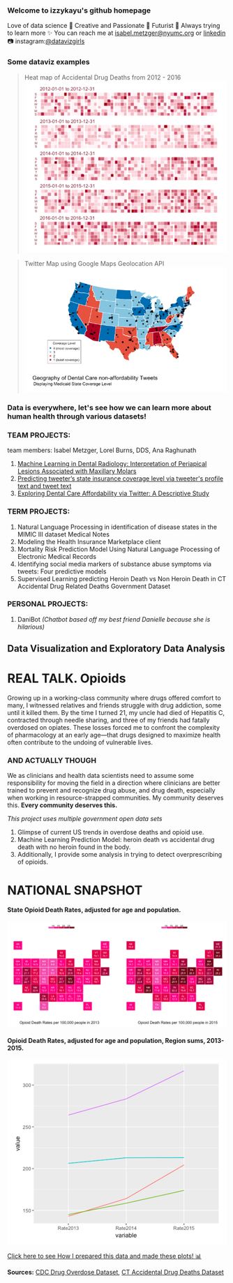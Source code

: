 ### Welcome to izzykayu's github homepage
Love of data science :crystal_ball: Creative and Passionate :pencil: Futurist :green_heart: Always trying to learn more :sparkles: You can reach me at [isabel.metzger@nyumc.org](url) or [linkedin](https://www.linkedin.com/in/isabelmetzger) :camera: instagram:[@datavizgirls](https://www.instagram.com/datavizgirls/)

### Some dataviz examples
>Heat map of Accidental Drug Deaths from 2012 - 2016
![Heat map of Accidental Drug Deaths from 2012 - 2016](calendar.png)

>Twitter Map using Google Maps Geolocation API
![IMAGE](mapwithcoveragelevel.png)

### Data is everywhere, let's see how we can learn more about human health through various datasets!
### TEAM PROJECTS:
team members: Isabel Metzger, Lorel Burns, DDS, Ana Raghunath
1. [Machine Learning in Dental Radiology: Interpretation of Periapical Lesions Associated with Maxillary Molars](izzykayu.github.io/twitterdental.md)
2. [Predicting tweeter’s state insurance coverage level via tweeter's profile text and tweet text](izzykayu.github.io/twitterdental.md)
3. [Exploring Dental Care Affordability via Twitter: A Descriptive Study](izzykayu.github.io/twitterdental.md)

### TERM PROJECTS:
1. Natural Language Processing in identification of disease states in the MIMIC III dataset Medical Notes
2. Modeling the Health Insurance Marketplace client
3. Mortality Risk Prediction Model Using Natural Language Processing of Electronic Medical Records
4. Identifying social media markers of substance abuse symptoms via tweets: Four predictive models
5. Supervised Learning predicting Heroin Death vs Non Heroin Death in CT Accidental Drug Related Deaths Government Dataset 

### PERSONAL PROJECTS:
1. DaniBot _(Chatbot based off my best friend Danielle because she is hilarious)_

## Data Visualization and Exploratory Data Analysis
# REAL TALK. Opioids
Growing up in a working-class community where drugs offered comfort to many, I witnessed relatives and friends struggle with drug addiction, some until it killed them. By the time I turned 21, my uncle had died of Hepatitis C, contracted through needle sharing, and three of my friends had fatally overdosed on opiates. These losses forced me to confront the complexity of pharmacology at an early age—that drugs designed to maximize health often contribute to the undoing of vulnerable lives.

### AND ACTUALLY THOUGH
We as clinicians and health data scientists need to assume some responsibility for moving the field in a direction where clinicians are better trained to prevent and recognize drug abuse, and drug death, especially when working in resource-strapped communities. My community deserves this. **Every community deserves this.**

_This project uses multiple government open data sets_
1. Glimpse of current US trends in overdose deaths and opioid use.
2. Machine Learning Prediction Model: heroin death vs accidental drug death with no heroin found in the body.
3. Additionally, I provide some analysis in trying to detect overprescribing of opioids.
# NATIONAL SNAPSHOT
#### State Opioid Death Rates, adjusted for age and population.
![IMAGE](maps.png)
#### Opioid Death Rates, adjusted for age and population, Region sums, 2013-2015.
![IMAGE](DeathRatesByRegion.png)

[Click here to see How I prepared this data and made these plots! :bar_chart:](https://github.com/izzykayu/izzykayu.github.io/blob/master/graphsglimpse.pdf)

**Sources:**
[CDC Drug Overdose Dataset](https://www.cdc.gov/drugoverdose/data/statedeaths.html),
[CT Accidental Drug Deaths Dataset](https://catalog.data.gov/dataset/accidental-drug-related-deaths-january-2012-sept-2015)
